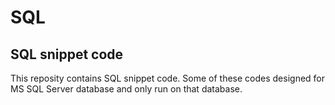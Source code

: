 # SQL
SQL snippet code
-------------------------------
This reposity contains SQL snippet code. Some of these codes designed for MS SQL Server database and only run on that database.
